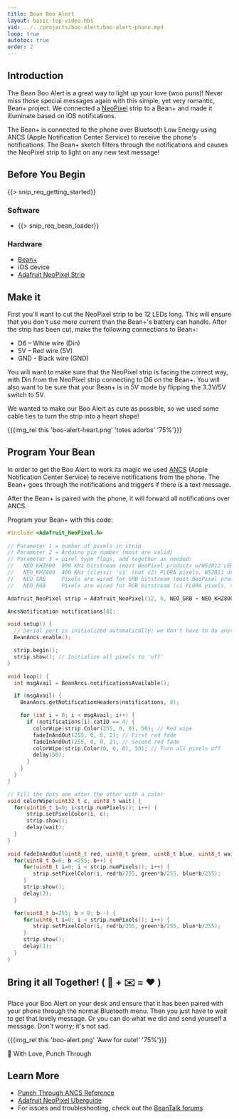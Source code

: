 ```yaml
---
title: Bean Boo Alert
layout: basic-top-video.hbs
vid: ../../projects/boo-alert/boo-alert-phone.mp4
loop: true
autotoc: true
order: 2
---
```


## Introduction

The Bean Boo Alert is a great way to light up your love (woo puns)! Never miss those special messages again with this simple, yet very romantic, Bean+ project. We connected a [NeoPixel](https://www.adafruit.com/products/1138) strip to a Bean+ and made it illuminate based on iOS notifications.

The Bean+ is connected to the phone over Bluetooth Low Energy using ANCS (Apple Notification Center Service) to receive the phone's notifications. The Bean+ sketch filters through the notifications and causes the NeoPixel strip to light on any new text message!

## Before You Begin

{{> snip_req_getting_started}}

### Software

* {{> snip_req_bean_loader}}

### Hardware

* [Bean+](http://store.punchthrough.com/collections/bean-family/products/lightblue-bean-plus)
* iOS device
* [Adafruit NeoPixel Strip](https://www.adafruit.com/products/1138)

## Make it

First you'll want to cut the NeoPixel strip to be 12 LEDs long. This will ensure that you don't use more current than the Bean+'s battery can handle. After the strip has been cut, make the following connections to Bean+:

* D6 – White wire (Din)
* 5V – Red wire (5V)
* GND - Black wire (GND)

You will want to make sure that the NeoPixel strip is facing the correct way, with Din from the NeoPixel strip connecting to D6 on the Bean+. You will also want to be sure that your Bean+ is in 5V mode by flipping the 3.3V/5V switch to 5V.

We wanted to make our Boo Alert as cute as possible, so we used some cable ties to turn the strip into a heart shape!

{{{img_rel this 'boo-alert-heart.png' 'totes adorbs' '75%'}}}

## Program Your Bean

In order to get the Boo Alert to work its magic we used [ANCS](../../features/ancs/) (Apple Notification Center Service) to receive notifications from the phone. The Bean+ goes through the notifications and triggers if there is a text message.

After the Bean+ is paired with the phone, it will forward all notifications over ANCS.

Program your Bean+ with this code:

```cpp
#include <Adafruit_NeoPixel.h>
 
// Parameter 1 = number of pixels in strip
// Parameter 2 = Arduino pin number (most are valid)
// Parameter 3 = pixel type flags, add together as needed:
//   NEO_KHZ800  800 KHz bitstream (most NeoPixel products w/WS2812 LEDs)
//   NEO_KHZ400  400 KHz (classic 'v1' (not v2) FLORA pixels, WS2811 drivers)
//   NEO_GRB     Pixels are wired for GRB bitstream (most NeoPixel products)
//   NEO_RGB     Pixels are wired for RGB bitstream (v1 FLORA pixels, not v2)

Adafruit_NeoPixel strip = Adafruit_NeoPixel(12, 6, NEO_GRB + NEO_KHZ800);

AncsNotification notifications[8];

void setup() {
  // Serial port is initialized automatically; we don't have to do anything
  BeanAncs.enable();

  strip.begin();
  strip.show(); // Initialize all pixels to 'off'
}

void loop() {
  int msgAvail = BeanAncs.notificationsAvailable();

  if (msgAvail) {
    BeanAncs.getNotificationHeaders(notifications, 8);

    for (int i = 0; i < msgAvail; i++) {
      if (notifications[i].catID == 4) {
        colorWipe(strip.Color(255, 0, 0), 50); // Red wipe
        fadeInAndOut(255, 0, 0, 2); // First red fade
        fadeInAndOut(255, 0, 0, 2); // Second red fade
        colorWipe(strip.Color(0, 0, 0), 50); // Turn all pixels off
        delay(50);
      }
    }
  }
}

// Fill the dots one after the other with a color
void colorWipe(uint32_t c, uint8_t wait) {
  for(uint16_t i=0; i<strip.numPixels(); i++) {
      strip.setPixelColor(i, c);
      strip.show();
      delay(wait);
  }
}
 
void fadeInAndOut(uint8_t red, uint8_t green, uint8_t blue, uint8_t wait) {
  for(uint8_t b=0; b <255; b++) {
     for(uint8_t i=0; i < strip.numPixels(); i++) {
        strip.setPixelColor(i, red*b/255, green*b/255, blue*b/255);
     }
     strip.show();
     delay(2);
  }

  for(uint8_t b=255; b > 0; b--) {
     for(uint8_t i=0; i < strip.numPixels(); i++) {
        strip.setPixelColor(i, red*b/255, green*b/255, blue*b/255);
     }
     strip.show();
     delay(1);
  }
}
```

## Bring it all Together! ( 📱 + ✉️ = ❤️ )

Place your Boo Alert on your desk and ensure that it has been paired with your phone through the normal Bluetooth menu. Then you just have to wait to get that lovely message. Or you can do what we did and send yourself a message. Don't worry; it's not sad.

{{{img_rel this 'boo-alert.png' 'Aww for cute!' '75%'}}}

💋 With Love, Punch Through

## Learn More
* [Punch Through ANCS Reference](https://punchthrough.com/bean/reference#ANCS)
* [Adafruit NeoPixel Uberguide](https://learn.adafruit.com/adafruit-neopixel-uberguide)
* For issues and troubleshooting, check out the [BeanTalk forums](http://beantalk.punchthrough.com/)
